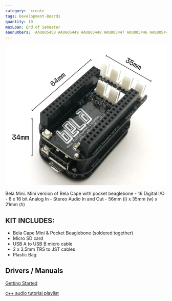 ```yaml
---
category:  create
tags: Development-Boards
quantity: 10
maxLoan: End of Semester
aaunumbers:  AAU805450 AAU805449 AAU805448 AAU805447 AAU805446 AAU805445 AAU805444 AAU805443 AAU805442 AAU805441
---
```

![Bela Mini Development Board](/assets/images/equip/belaMini.png)

Bela Mini. Mini version of Bela Cape with pocket beaglebone - 16 Digital I/O - 8 x 16 bit Analog In - Stereo Audio In and Out - 56mm (l) x 35mm (w) x 21mm (h)
## KIT INCLUDES:
-  Bela Cape Mini & Pocket Beaglebone (soldered together)
- Micro SD card
- USB A to USB B micro cable
- 2 x 3.5mm TRS to JST cables
- Plastic Bag

## Drivers / Manuals
[Getting Started](https://learn.bela.io/get-started-guide/)

[c++ audio tutorial playlist](https://youtu.be/aVLRUyPBBJk?si=ghINi2E4ENLpe0hF)



